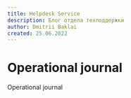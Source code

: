 ```yaml
---
title: Helpdesk Service
description: Блог отдела техподдержки
author: Dmitrii Baklai
created: 25.06.2022
---
```


# Operational journal

Operational journal
